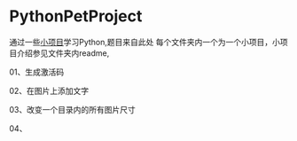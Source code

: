 # PythonPetProject
通过一些[小项目](https://github.com/Yixiaohan/show-me-the-code)学习Python,题目来自此处
每个文件夹内一个为一个小项目，小项目介绍参见文件夹内readme,

01、生成激活码

02、在图片上添加文字

03、改变一个目录内的所有图片尺寸

04、